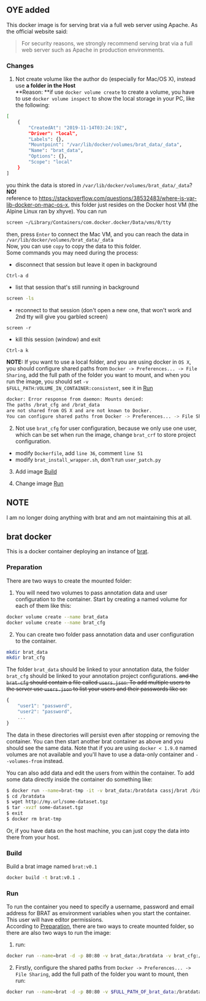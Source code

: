 ## OYE added
This docker image is for serving brat via a full web server using Apache.
As the official website said:  
> For security reasons, we strongly recommend serving brat via a full web server 
such as Apache in production environments.

### Changes
1. Not create volume like the author do (especially for Mac/OS X), instead use **a folder in the Host**  
**Reason: **if use `docker volume create` to create a volume, you have to use 
`docker volume inspect` to show the local storage in your PC, like the following:  
```bash
[
    {
        "CreatedAt": "2019-11-14T03:24:19Z",
        "Driver": "local",
        "Labels": {},
        "Mountpoint": "/var/lib/docker/volumes/brat_data/_data",
        "Name": "brat_data",
        "Options": {},
        "Scope": "local"
    }
]
```
you think the data is stored in `/var/lib/docker/volumes/brat_data/_data`?    **NO!**  
reference to <https://stackoverflow.com/questions/38532483/where-is-var-lib-docker-on-mac-os-x>, 
this folder just resides on the Docker host VM (the Alpine Linux ran by xhyve). You can run 
```bash
screen ~/Library/Containers/com.docker.docker/Data/vms/0/tty
```
then, press `Enter` to connect the Mac VM, and you can reach the data in `/var/lib/docker/volumes/brat_data/_data`  
Now, you can use `copy` to copy the data to this folder.  
Some commands you may need during the process:  
- disconnect that session but leave it open in background
```bash
Ctrl-a d
```
- list that session that's still running in background
```bash
screen -ls
```
- reconnect to that session (don't open a new one, that won't work and 2nd tty will give you garbled screen)
```
screen -r
```
- kill this session (window) and exit
```
Ctrl-a k
```


**NOTE:** 
If you want to use a local folder, and you are using docker in `OS X`, you should 
configure shared paths from `Docker -> Preferences... -> File Sharing`, add the full
path of the folder you want to mount, and when you run the image, you should set 
`-v $FULL_PATH:VOLUME_IN_CONTAINER:consistent`, see it in [Run](https://github.com/OYE93/brat-docker#run)

```bash
docker: Error response from daemon: Mounts denied: 
The paths /brat_cfg and /brat_data
are not shared from OS X and are not known to Docker.
You can configure shared paths from Docker -> Preferences... -> File Sharing.
```

2. Not use `brat_cfg` for user configuration, because we only use one user, which can be set
when run the image, change `brat_crf` to store project configuration.
- modify `Dockerfile`, add `line 36`, comment `line 51`
- modify `brat_install_wrapper.sh`, don't run `user_patch.py`

3. Add image [Build](https://github.com/OYE93/brat-docker#build)

4. Change image [Run](https://github.com/OYE93/brat-docker#run)

## NOTE
I am no longer doing anything with brat and am not maintaining this at all. 

## brat docker
This is a docker container deploying an instance of [brat](http://brat.nlplab.org/).


### Preparation
There are two ways to create the mounted folder:
1. You will need two volumes to pass annotation data and user configuration to the container. 
Start by creating a named volume for each of them like this:
```bash
docker volume create --name brat_data
docker volume create --name brat_cfg
```

2. You can create two folder pass annotation data and user configuration to the container.
```bash
mkdir brat_data
mkdir brat_cfg
```


The folder `brat_data` should be linked to your annotation data, the folder `brat_cfg`
should be linked to your annotation project configurations.
~~and the `brat-cfg` should contain a file called `users.json`.
To add multiple users to the server use `users.json` to list your users and their passwords like so:~~

```javascript
{
    "user1": "password",
    "user2": "password",
    ...
}
```

The data in these directories will persist even after stopping or removing the container.
You can then start another brat container as above and you should see the same data. 
Note that if you are using `docker < 1.9.0` named volumes are not available and 
you'll have to use a data-only container and `--volumes-from` instead.

You can also add data and edit the users from within the container. 
To add some data directly inside the container do something like:
``` bash
$ docker run --name=brat-tmp -it -v brat_data:/bratdata cassj/brat /bin/bash
$ cd /bratdata
$ wget http://my.url/some-dataset.tgz
$ tar -xvzf some-dataset.tgz
$ exit  
$ docker rm brat-tmp
```

Or, if you have data on the host machine, you can just copy the data into there from your host.

### Build
Build a brat image named `brat:v0.1`
```bash
docker build -t brat:v0.1 .
```

### Run
To run the container you need to specify a username, password and email address for BRAT as environment variables 
when you start the container. This user will have editor permissions.  
According to [Preparation](https://github.com/OYE93/brat-docker#preparation), there are two ways to create mounted
folder, so there are also two ways to run the image:
1. run:
```bash
docker run --name=brat -d -p 80:80 -v brat_data:/bratdata -v brat_cfg:/bratcfg -e BRAT_USERNAME=brat -e BRAT_PASSWORD=brat -e BRAT_EMAIL=brat@example.com brat:v0.1
```
2. Firstly, configure the shared paths from `Docker -> Preferences... -> File Sharing`, add the full
path of the folder you want to mount, then run:  
```bash
docker run --name=brat -d -p 80:80 -v $FULL_PATH_OF_brat_data:/bratdata -v $FULL_PATH_OF_brat_cfg:/bratcfg -e BRAT_USERNAME=brat -e BRAT_PASSWORD=brat -e BRAT_EMAIL=brat@example.com brat:v0.1
``` 